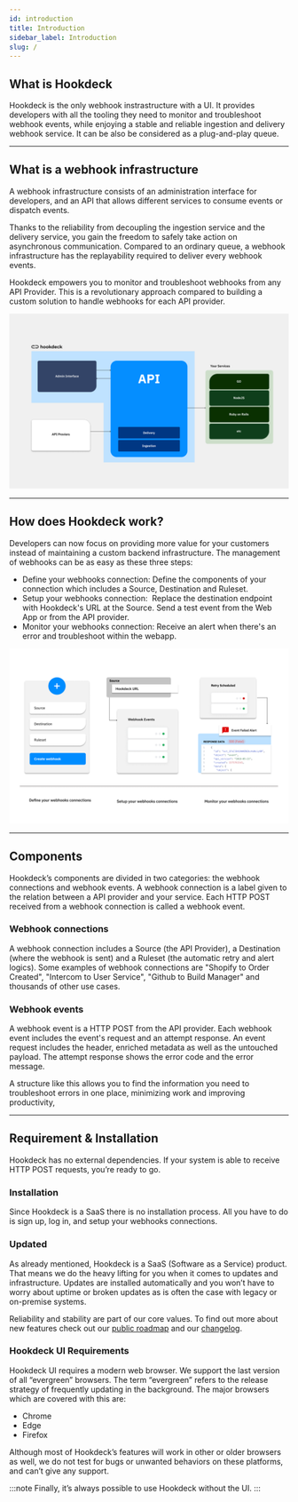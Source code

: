 ```yaml
---
id: introduction
title: Introduction
sidebar_label: Introduction
slug: /
---
```


## What is Hookdeck

Hookdeck is the only webhook instrastructure with a UI. It provides developers with all the tooling they need to monitor and troubleshoot webhook events, while enjoying a stable and reliable ingestion and delivery webhook service. It can be also be considered as a plug-and-play queue.

---

## What is a webhook infrastructure

A webhook infrastructure consists of an administration interface for developers, and an API that allows different services to consume events or dispatch events.

Thanks to the reliability from decoupling the ingestion service and the delivery service, you gain the freedom to safely take action on asynchronous communication. Compared to an ordinary queue, a webhook infrastructure has the replayability required to deliver every webhook events.

Hookdeck empowers you to monitor and troubleshoot webhooks from any API Provider. This is a revolutionary approach compared to building a custom solution to handle webhooks for each API provider.

![hookdeck_infrastructure](../static/img/Hookdeck_Infrastructure.png)

---

## How does Hookdeck work?

Developers can now focus on providing more value for your customers instead of maintaining a custom backend infrastructure. The management of webhooks can be as easy as these three steps:

- Define your webhooks connection: Define the components of your connection which includes a Source, Destination and Ruleset.
- Setup your webhooks connection:  Replace the destination endpoint with Hookdeck's URL at the Source. Send a test event from the Web App or from the API provider.
- Monitor your webhooks connection: Receive an alert when there's an error and troubleshoot within the webapp.

![hookdeck_infrastructure](../static/img/Hookdeck_Setup.png)

---

## Components

Hookdeck’s components are divided in two categories: the webhook connections and webhook events. A webhook connection is a label given to the relation between a API provider and your service. Each HTTP POST received from a webhook connection is called a webhook event.

### Webhook connections

A webhook connection includes a Source (the API Provider), a Destination (where the webhook is sent) and a Ruleset (the automatic retry and alert logics). Some examples of webhook connections are "Shopify to Order Created", "Intercom to User Service", "Github to Build Manager" and thousands of other use cases.

### Webhook events

A webhook event is a HTTP POST from the API provider. Each webhook event includes the event's request and an attempt response. An event request includes the header, enriched metadata as well as the untouched payload. The attempt response shows the error code and the error message.

A structure like this allows you to find the information you need to troubleshoot errors in one place, minimizing work and improving productivity,

---

## Requirement & Installation

Hookdeck has no external dependencies. If your system is able to receive HTTP POST requests, you’re ready to go.

### Installation

Since Hookdeck is a SaaS there is no installation process. All you have to do is sign up, log in, and setup your webhooks connections.

### Updated

As already mentioned, Hookdeck is a SaaS (Software as a Service) product. That means we do the heavy lifting for you when it comes to updates and infrastructure. Updates are installed automatically and you won’t have to worry about uptime or broken updates as is often the case with legacy or on-premise systems.

Reliability and stability are part of our core values. To find out more about new features check out our [public roadmap](https://www.notion.so/hookdeck/69276510ee8b48408ca12bdbe60b0ece?v=0c174fdd5d98465db3a74dc9bcdb7df2 "Hookdeck Public Roadmap") and our [changelog](https://www.notion.so/hookdeck/What-s-New-3c48e3ee24264b00874f335241e41928 "Hookdeck Changelog").

### Hookdeck UI Requirements

Hookdeck UI requires a modern web browser. We support the last version of all “evergreen” browsers. The term “evergreen” refers to the release strategy of frequently updating in the background. The major browsers which are covered with this are:

- Chrome
- Edge
- Firefox

Although most of Hookdeck’s features will work in other or older browsers as well, we do not test for bugs or unwanted behaviors on these platforms, and can’t give any support.

:::note
Finally, it’s always possible to use Hookdeck without the UI.
:::
